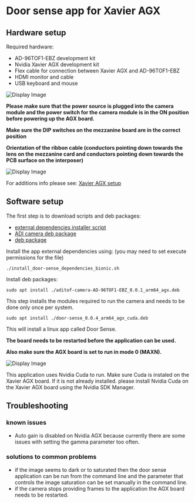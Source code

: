 # Door sense app for Xavier AGX

## Hardware setup
Required hardware:
 - AD-96TOF1-EBZ development kit
 - Nvidia Xavier AGX development kit
 - Flex cable for connection between Xavier AGX and AD-96TOF1-EBZ
 - HDMI monitor and cable
 - USB keyboard and mouse
 
![Display Image](https://github.com/robotics-ai/tof_process_public/blob/main/door_sense/Doc/Images/xavier-agx-ad96tof1.jpg)

**Please make sure that the power source is plugged into the camera module and the power switch for the camera module is in the ON position before powering up the AGX board.**

**Make sure the DIP switches on the mezzanine board are in the correct position**

**Orientation of the ribbon cable (conductors pointing down towards the lens on the mezzanine card and conductors pointing down towards the PCB surface on the interposer)**

![Display Image](https://github.com/robotics-ai/tof_process_public/blob/main/door_sense/Doc/Images/switches.jpeg)

For additions info please see: 
[Xavier AGX setup](https://wiki.analog.com/resources/eval/user-guides/ad-96tof1-ebz/ug_xavier_agx)

## Software setup

The first step is to download scripts and deb packages:
- [external dependencies installer script](https://github.com/robotics-ai/tof_process_public/blob/main/door_sense/Xavier-AGX/install_door-sense_dependencies_bionic.sh)
- [ADI camera deb package](https://github.com/robotics-ai/tof_process_public/blob/main/door_sense/Xavier-AGX/aditof-camera-AD-96TOF1-EBZ_0.0.1_arm64_agx.deb)
- [deb package](https://github.com/robotics-ai/tof_process_public/blob/main/door_sense/Xavier-AGX/door-sense_0.0.4_arm64_agx_cuda.deb)

Install the app external dependencies using: (you may need to set execute permissions for the file)
```
./install_door-sense_dependencies_bionic.sh
```

Install deb packages:
```
sudo apt install ./aditof-camera-AD-96TOF1-EBZ_0.0.1_arm64_agx.deb
```
This step installs the modules required to run the camera and needs to be done only once per system.

```
sudo apt install ./door-sense_0.0.4_arm64_agx_cuda.deb
```
This will install a linux app called Door Sense.

**The board needs to be restarted before the application can be used.**

**Also make sure the AGX board is set to run in mode 0 (MAXN).**

![Display Image](https://github.com/robotics-ai/tof_process_public/blob/main/door_sense/Doc/Images/set_mode.png)

This application uses Nvidia Cuda to run. Make sure Cuda is instaled on the Xavier AGX board. If it is not already installed. please install Nvidia Cuda on the Xavier AGX board using the Nvidia SDK Manager.
 
## Troubleshooting
### known issues
   - Auto gain is disabled on Nvidia AGX because currently there are some issues with setting the gamma parameter too often.
### solutions to common problems
   - if the image seems to dark or to saturated then the door sense application can be run from the command line and the parameter that controls the image saturation can be set manually in the command line.
   - if the camera stops providing frames to the application the AGX board needs to be restarted.
